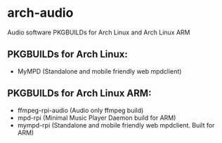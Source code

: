 # arch-audio

Audio software PKGBUILDs for Arch Linux and Arch Linux ARM

## PKGBUILDs for Arch Linux:
* MyMPD (Standalone and mobile friendly web mpdclient)

## PKGBUILDs for Arch Linux ARM:
* ffmpeg-rpi-audio (Audio only ffmpeg build)
* mpd-rpi (Minimal Music Player Daemon build for ARM)
* mympd-rpi (Standalone and mobile friendly web mpdclient. Built for ARM)

